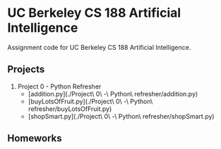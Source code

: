 # UC Berkeley CS 188 Artificial Intelligence
Assignment code for UC Berkeley CS 188 Artificial Intelligence.

## Projects
1. Project 0 - Python Refresher
   * [addition.py](./Project\ 0\ -\ Python\ refresher/addition.py)
   * [buyLotsOfFruit.py](./Project\ 0\ -\ Python\ refresher/buyLotsOfFruit.py)
   * [shopSmart.py](./Project\ 0\ -\ Python\ refresher/shopSmart.py)

## Homeworks
